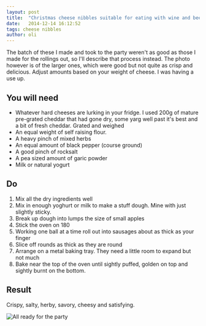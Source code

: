 ```yaml
---
layout: post
title:  "Christmas cheese nibbles suitable for eating with wine and beers in polite company, possibly where you need to not get too drunk and tell inappropriate stories"
date:   2014-12-14 16:12:52
tags: cheese nibbles
author: oli
---
```


The batch of these I made and took to the party weren't as good as those I made for the rollings out, so I'll describe that process instead.  The photo however is of the larger ones, which were good but not quite as crisp and delicious.  Adjust amounts based on your weight of cheese.  I was having a use up.


## You will need

* Whatever hard cheeses are lurking in your fridge.  I used 200g of mature pre-grated cheddar that had gone dry, some yarg well past it's best and a bit of fresh cheddar.  Grated and weighed
* An equal weight of self raising flour.
* A heavy pinch of mixed herbs
* An equal amount of black pepper (course ground)
* A good pinch of rocksalt
* A pea sized amount of garic powder
* Milk or natural yogurt



## Do

1. Mix all the dry ingredients well
2. Mix in enough yoghurt or milk to make a stuff dough. Mine with just  slightly sticky.
3. Break up dough into lumps the size of small apples
4. Stick the oven on 180
5. Working one ball at a time roll out into sausages about as thick as your finger
6. Slice off rounds as thick as they are round
7. Arrange on a metal baking tray.  They need a little room to expand but not much
8. Bake near the top of the oven until sightly puffed, golden on top and sightly burnt on the bottom.




## Result

Crispy, salty, herby, savory, cheesy and satisfying.

![All ready for the party](/images/blog/cheese-snacks/cheese-snacks.jpg "[All ready for the party")
